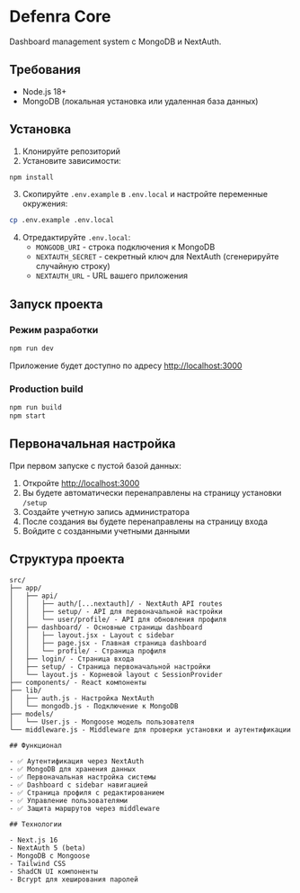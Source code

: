 # Defenra Core

Dashboard management system с MongoDB и NextAuth.

## Требования

- Node.js 18+
- MongoDB (локальная установка или удаленная база данных)

## Установка

1. Клонируйте репозиторий
2. Установите зависимости:

```bash
npm install
```

3. Скопируйте `.env.example` в `.env.local` и настройте переменные окружения:

```bash
cp .env.example .env.local
```

4. Отредактируйте `.env.local`:
   - `MONGODB_URI` - строка подключения к MongoDB
   - `NEXTAUTH_SECRET` - секретный ключ для NextAuth (сгенерируйте случайную строку)
   - `NEXTAUTH_URL` - URL вашего приложения

## Запуск проекта

### Режим разработки

```bash
npm run dev
```

Приложение будет доступно по адресу [http://localhost:3000](http://localhost:3000)

### Production build

```bash
npm run build
npm start
```

## Первоначальная настройка

При первом запуске с пустой базой данных:

1. Откройте [http://localhost:3000](http://localhost:3000)
2. Вы будете автоматически перенаправлены на страницу установки `/setup`
3. Создайте учетную запись администратора
4. После создания вы будете перенаправлены на страницу входа
5. Войдите с созданными учетными данными

## Структура проекта

```
src/
├── app/
│   ├── api/
│   │   ├── auth/[...nextauth]/ - NextAuth API routes
│   │   ├── setup/ - API для первоначальной настройки
│   │   └── user/profile/ - API для обновления профиля
│   ├── dashboard/ - Основные страницы dashboard
│   │   ├── layout.jsx - Layout с sidebar
│   │   ├── page.jsx - Главная страница dashboard
│   │   └── profile/ - Страница профиля
│   ├── login/ - Страница входа
│   ├── setup/ - Страница первоначальной настройки
│   └── layout.js - Корневой layout с SessionProvider
├── components/ - React компоненты
├── lib/
│   ├── auth.js - Настройка NextAuth
│   └── mongodb.js - Подключение к MongoDB
├── models/
│   └── User.js - Mongoose модель пользователя
└── middleware.js - Middleware для проверки установки и аутентификации

## Функционал

- ✅ Аутентификация через NextAuth
- ✅ MongoDB для хранения данных
- ✅ Первоначальная настройка системы
- ✅ Dashboard с sidebar навигацией
- ✅ Страница профиля с редактированием
- ✅ Управление пользователями
- ✅ Защита маршрутов через middleware

## Технологии

- Next.js 16
- NextAuth 5 (beta)
- MongoDB с Mongoose
- Tailwind CSS
- ShadCN UI компоненты
- Bcrypt для хеширования паролей

